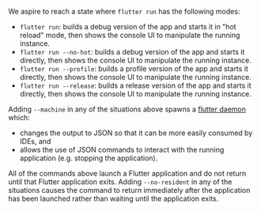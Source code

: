 We aspire to reach a state where `flutter run` has the following modes:

- `flutter run`: builds a debug version of the app and starts it in "hot reload" mode, then shows the console UI to manipulate the running instance.
- `flutter run --no-hot`: builds a debug version of the app and starts it directly, then shows the console UI to manipulate the running instance.
- `flutter run --profile`: builds a profile version of the app and starts it directly, then shows the console UI to manipulate the running instance.
- `flutter run --release`: builds a release version of the app and starts it directly, then shows the console UI to manipulate the running instance.

Adding `--machine` in any of the situations above spawns a [flutter daemon](https://github.com/flutter/flutter/blob/main/packages/flutter_tools/doc/daemon.md#flutter-run---machine) which:
* changes the output to JSON so that it can be more easily consumed by IDEs, and
* allows the use of JSON commands to interact with the running application (e.g. stopping the application).

All of the commands above launch a Flutter application and do not return until that Flutter application exits. Adding `--no-resident` in any of the situations causes the command to return immediately after the application has been launched rather than waiting until the application exits.

